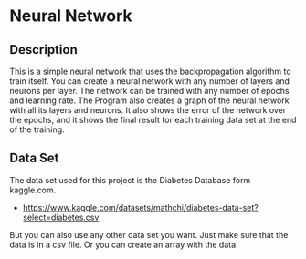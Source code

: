 # Neural Network

## Description
This is a simple neural network that uses the backpropagation algorithm to train itself. 
You can create a neural network with any number of layers and neurons per layer.
The network can be trained with any number of epochs and learning rate.
The Program also creates a graph of the neural network with all its layers and neurons.
It also shows the error of the network over the epochs, and it shows the final result for
each training data set at the end of the training.


## Data Set
The data set used for this project is the Diabetes Database form kaggle.com.
- https://www.kaggle.com/datasets/mathchi/diabetes-data-set?select=diabetes.csv

But you can also use any other data set you want. Just make sure that the data is in a csv file.
Or you can create an array with the data.
